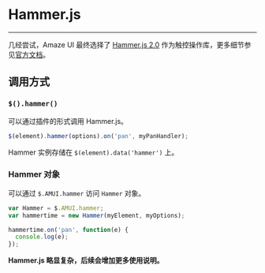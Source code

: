 # Hammer.js
---

几经尝试，Amaze UI 最终选择了 [Hammer.js 2.0](https://github.com/hammerjs/hammer.js)
作为触控操作库，更多细节参见[官方文档](http://hammerjs.github.io/getting-started/)。

## 调用方式

### `$().hammer()`

可以通过插件的形式调用 Hammer.js。

```javascript
$(element).hammer(options).on('pan', myPanHandler);
```

Hammer 实例存储在 `$(element).data('hammer')` 上。

### Hammer 对象

可以通过 `$.AMUI.hammer` 访问 `Hammer` 对象。

```js
var Hammer = $.AMUI.hammer;
var hammertime = new Hammer(myElement, myOptions);

hammertime.on('pan', function(e) {
  console.log(e);
});
```

**Hammer.js 略显复杂，后续会增加更多使用说明。**
